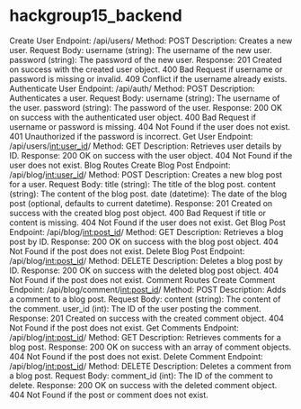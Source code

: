 # hackgroup15_backend



Create User
Endpoint: /api/users/
Method: POST
Description: Creates a new user.
Request Body:
username (string): The username of the new user.
password (string): The password of the new user.
Response:
201 Created on success with the created user object.
400 Bad Request if username or password is missing or invalid.
409 Conflict if the username already exists.
Authenticate User
Endpoint: /api/auth/
Method: POST
Description: Authenticates a user.
Request Body:
username (string): The username of the user.
password (string): The password of the user.
Response:
200 OK on success with the authenticated user object.
400 Bad Request if username or password is missing.
404 Not Found if the user does not exist.
401 Unauthorized if the password is incorrect.
Get User
Endpoint: /api/users/<int:user_id>/
Method: GET
Description: Retrieves user details by ID.
Response:
200 OK on success with the user object.
404 Not Found if the user does not exist.
Blog Routes
Create Blog Post
Endpoint: /api/blog/<int:user_id>/
Method: POST
Description: Creates a new blog post for a user.
Request Body:
title (string): The title of the blog post.
content (string): The content of the blog post.
date (datetime): The date of the blog post (optional, defaults to current datetime).
Response:
201 Created on success with the created blog post object.
400 Bad Request if title or content is missing.
404 Not Found if the user does not exist.
Get Blog Post
Endpoint: /api/blog/<int:post_id>/
Method: GET
Description: Retrieves a blog post by ID.
Response:
200 OK on success with the blog post object.
404 Not Found if the post does not exist.
Delete Blog Post
Endpoint: /api/blog/<int:post_id>/
Method: DELETE
Description: Deletes a blog post by ID.
Response:
200 OK on success with the deleted blog post object.
404 Not Found if the post does not exist.
Comment Routes
Create Comment
Endpoint: /api/blog/comment/<int:post_id>/
Method: POST
Description: Adds a comment to a blog post.
Request Body:
content (string): The content of the comment.
user_id (int): The ID of the user posting the comment.
Response:
201 Created on success with the created comment object.
404 Not Found if the post does not exist.
Get Comments
Endpoint: /api/blog/<int:post_id>/
Method: GET
Description: Retrieves comments for a blog post.
Response:
200 OK on success with an array of comment objects.
404 Not Found if the post does not exist.
Delete Comment
Endpoint: /api/blog/<int:post_id>/
Method: DELETE
Description: Deletes a comment from a blog post.
Request Body:
comment_id (int): The ID of the comment to delete.
Response:
200 OK on success with the deleted comment object.
404 Not Found if the post or comment does not exist.
